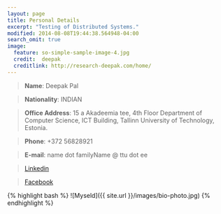 ```yaml
---
layout: page
title: Personal Details
excerpt: "Testing of Distributed Systems."
modified: 2014-08-08T19:44:38.564948-04:00
search_omit: true
image:
  feature: so-simple-sample-image-4.jpg
  credit:  deepak
  creditlink: http://research-deepak.com/home/
---
```


> **Name**: 	Deepak Pal

> **Nationality**: 	INDIAN	

> **Office Address**: 	15 a Akadeemia tee, 4th Floor Department of Computer Science, ICT Building, Tallinn University of Technology, Estonia.

> **Phone**: 	+372 56828921

> **E-mail**: 	name dot familyName @ ttu dot ee

> [Linkedin](https://ee.linkedin.com/in/deepak-pal-645b8081)

> [Facebook](https://www.facebook.com/deepak.rampal.963)

{% highlight bash %}
![Myseld]({{ site.url }}/images/bio-photo.jpg)
{% endhighlight %}
